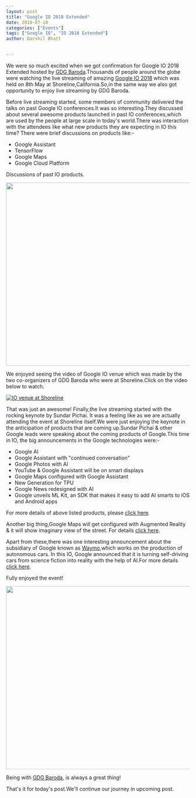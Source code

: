 ```yaml
---
layout: post
title: "Google IO 2018 Extended"
date: 2018-07-18
categories: ["Events"]
tags: ["Google IO", "IO 2018 Extended"]
author: Darshil Bhatt


---
```

We were so much excited when we got confirmation for Google IO 2018 Extended hosted by [GDG Baroda](https://gdgbaroda.com/).Thousands of people around the globe were watching the live streaming of amazing [Google IO 2018](https://www.youtube.com/watch?v=ogfYd705cRs) which was held on 8th May at Shoreline,California.So,in the same way we also got opportunity to enjoy live streaming by GDG Baroda.

Before live streaming started, some members of community delivered the talks on past Google IO conferences.It was so interesting.They discussed about several awesome products launched in past IO conferences,which are used by the people at large scale in today's world.There was interaction with the attendees like what new products they are expecting in IO this time? There were brief discussions on products like:-

* Google Assistant
* TensorFlow
* Google Maps
* Google Cloud Platform

Discussions of past IO products.

<img src="https://pbs.twimg.com/media/DdYgIbqVAAA9MfQ.jpg" width="600" height="500">



We enjoyed seeing the video of Google IO venue which was made by the two co-organizers of GDG Baroda who were at Shoreline.Click on the video below to watch.

[![IO venue at Shoreline](https://i.ytimg.com/an_webp/Gty7tpsonyM/mqdefault_6s.webp?du=3000&sqp=CJGC0NoF&rs=AOn4CLA82M3zNOit-FSTLZQikmjPd3HqMQ)](https://www.youtube.com/watch?v=Gty7tpsonyM)


That was just an awesome! Finally,the live streaming started with the rocking keynote by Sundar Pichai. It was a feeling like as we are actually attending the event at Shoreline itself.We were just enjoying the keynote in the anticipation of products that are coming up.Sundar Pichai & other Google leads were speaking about the coming products of Google.This time in IO, the big announcements in the Google technologies were:-

* Google AI
* Google Assistant with "continued conversation"
* Google Photos with AI
* YouTube & Google Assistant will be on smart displays
* Google Maps configured with Google Assistant
* New Generation for TPU
* Google News redesigned with AI
* Google unveils ML Kit, an SDK that makes it easy to add AI smarts to iOS and Android apps

For more details of above listed products, please [click here](https://techcrunch.com/2018/05/08/8-big-announcements-from-google-i-o-2018/).

Another big thing,Google Maps will get configured with Augmented Reality & it will show imaginary view of the street. For details [click here](https://www.youtube.com/watch?v=xS_NgTAB4jQ).

Apart from these,there was one interesting announcement about the subsidiary of Google known as [Waymo](https://en.wikipedia.org/wiki/Waymo),which works on the production of autonomous cars. In this IO, Google announced that it is turning self-driving cars from science fiction into reality with the help of AI.For more details [click here](https://www.youtube.com/watch?v=UrJ4-AUL4U0).

Fully enjoyed the event!

<img src="https://pbs.twimg.com/media/DdYgGFzV4AELfgf.jpg" width="600" height="500">

Being with [GDG Baroda](https://gdgbaroda.com/), is always a great thing!

That's it for today's post.We'll continue our journey in upcoming post.
